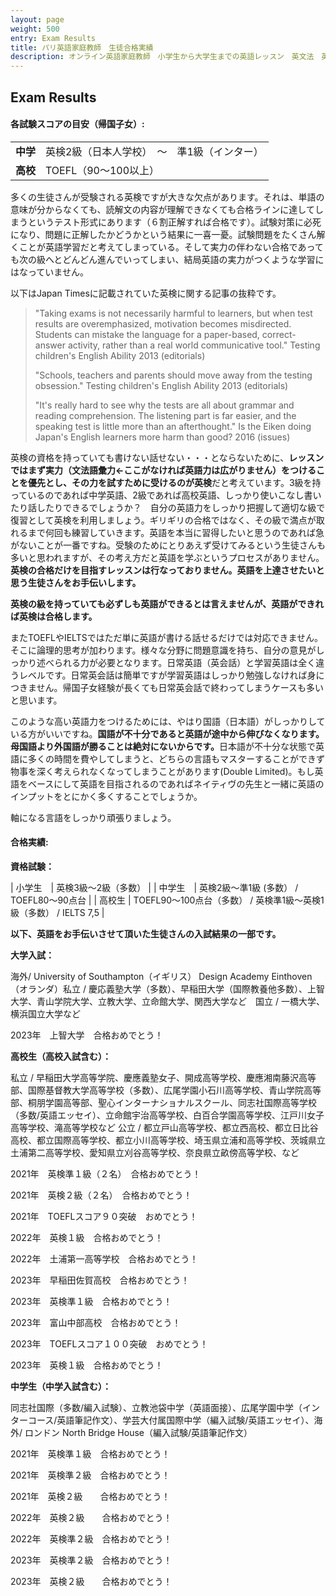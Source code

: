 ```yaml
---
layout: page
weight: 500
entry: Exam Results
title: パリ英語家庭教師　生徒合格実績
description: オンライン英語家庭教師　小学生から大学生までの英語レッスン　英文法　英語エッセイ　英検　TOEFL　IB　SAT　IELTS　TOEIC　帰国子女受験など幅広く対応。フランス・パリだけでなくヨーロッパ各国、日本の生徒さんにもレッスンを提供しています。講師は日本人女性　英検1級　仏検1級保持。
---
```


## Exam Results

<h4>各試験スコアの目安（帰国子女）:</h4>
<table>
<tr>
<td nowrap><strong>中学</strong></td>
<td>英検2級（日本人学校）　～　準1級（インター）</td>
</tr>
<tr>
<td><strong>高校</strong></td>
<td>TOEFL（90〜100以上）</td>
</tr>
</table>

多くの生徒さんが受験される英検ですが大きな欠点があります。それは、単語の意味が分からなくても、読解文の内容が理解できなくても合格ラインに達してしまうというテスト形式にあります（６割正解すれば合格です）。試験対策に必死になり、問題に正解したかどうかという結果に一喜一憂。試験問題をたくさん解くことが英語学習だと考えてしまっている。そして実力の伴わない合格であっても次の級へとどんどん進んでいってしまい、結局英語の実力がつくような学習にはなっていません。

以下はJapan Timesに記載されていた英検に関する記事の抜粋です。

> "Taking exams is not necessarily harmful to learners, but when test results are overemphasized, motivation becomes misdirected. Students can mistake the language for a paper-based, correct-answer activity, rather than a real world communicative tool." Testing children's English Ability 2013 (editorials)
> 
> "Schools, teachers and parents should move away from the testing obsession." Testing children's English Ability 2013 (editorials)
> 
> "It's really hard to see why the tests are all about grammar and reading comprehension. The listening part is far easier, and the speaking test is little more than an afterthought." Is the Eiken doing Japan's English learners more harm than good? 2016 (issues)

英検の資格を持っていても書けない話せない・・・とならないために、<strong>レッスンではまず実力（文法語彙力←ここがなければ英語力は広がりません）をつけることを優先とし、その力を試すために受けるのが英検</strong>だと考えています。3級を持っているのであれば中学英語、2級であれば高校英語、しっかり使いこなし書いたり話したりできるでしょうか？　自分の英語力をしっかり把握して適切な級で復習として英検を利用しましょう。ギリギリの合格ではなく、その級で満点が取れるまで何回も練習していきます。英語を本当に習得したいと思うのであれば急がないことが一番ですね。受験のためにとりあえず受けてみるという生徒さんも多いと思われますが、その考え方だと英語を学ぶというプロセスがありません。**英検の合格だけを目指すレッスンは行なっておりません。英語を上達させたいと思う生徒さんをお手伝いします。**

**英検の級を持っていても必ずしも英語ができるとは言えませんが、英語ができれば英検は合格します。**

またTOEFLやIELTSではただ単に英語が書ける話せるだけでは対応できません。そこに論理的思考が加わります。様々な分野に問題意識を持ち、自分の意見がしっかり述べられる力が必要となります。日常英語（英会話）と学習英語は全く違うレベルです。日常英会話は簡単ですが学習英語はしっかり勉強しなければ身につきません。帰国子女経験が長くても日常英会話で終わってしまうケースも多いと思います。

このような高い英語力をつけるためには、やはり国語（日本語）がしっかりしている方がいいですね。<strong>国語が不十分であると英語が途中から伸びなくなります。母国語より外国語が勝ることは絶対にないからです。</strong>日本語が不十分な状態で英語に多くの時間を費やしてしまうと、どちらの言語もマスターすることができず物事を深く考えられなくなってしまうことがあります(Double Limited)。もし英語をベースにして英語を目指されるのであればネイティヴの先生と一緒に英語のインプットをとにかく多くすることでしょうか。

軸になる言語をしっかり頑張りましょう。

<h4>合格実績:</h4>

<strong>資格試験：</strong>

| 小学生　| 英検3級〜2級（多数） |
| 中学生　| 英検2級〜準1級 (多数） / TOEFL80〜90点台 |
| 高校生 | TOEFL90〜100点台（多数） / 英検準1級〜英検1級（多数） / IELTS 7,5 |

**以下、英語をお手伝いさせて頂いた生徒さんの入試結果の一部です。** 

<strong>大学入試：</strong>

海外/ University of Southampton（イギリス） Design Academy Einthoven（オランダ）私立 / 慶応義塾大学（多数）、早稲田大学（国際教養他多数）、上智大学、青山学院大学、立教大学、立命館大学、関西大学など　国立 / 一橋大学、横浜国立大学など

2023年　上智大学　合格おめでとう！

<strong>高校生（高校入試含む）：</strong>

私立 / 早稲田大学高等学院、慶應義塾女子、開成高等学校、慶應湘南藤沢高等部、国際基督教大学高等学校（多数）、広尾学園小石川高等学校、青山学院高等部、桐朋学園高等部、聖心インターナショナルスクール、同志社国際高等学校（多数/英語エッセイ）、立命館宇治高等学校、白百合学園高等学校、江戸川女子高等学校、滝高等学校など   公立 / 都立戸山高等学校、都立西高校、都立日比谷高校、都立国際高等学校、都立小川高等学校、埼玉県立浦和高等学校、茨城県立土浦第二高等学校、愛知県立刈谷高等学校、奈良県立畝傍高等学校、など

2021年　英検準１級（２名）　合格おめでとう！

2021年　英検２級（２名）　合格おめでとう！

2021年　TOEFLスコア９０突破　おめでとう！

2022年　英検１級　合格おめでとう！

2022年　土浦第一高等学校　合格おめでとう！

2023年　早稲田佐賀高校　合格おめでとう！

2023年　英検準１級　合格おめでとう！

2023年　富山中部高校　合格おめでとう！

2023年　TOEFLスコア１００突破　おめでとう！

2023年　英検１級　合格おめでとう！

<strong>中学生（中学入試含む）：</strong>

同志社国際（多数/編入試験）、立教池袋中学（英語面接）、広尾学園中学（インターコース/英語筆記作文）、学芸大付属国際中学（編入試験/英語エッセイ）、海外/ ロンドン North Bridge House（編入試験/英語筆記作文） 

2021年　英検準１級　合格おめでとう！　

2021年　英検準２級　合格おめでとう！　

2021年　英検２級　　合格おめでとう！

2022年　英検２級　　合格おめでとう！

2022年　英検準２級　合格おめでとう！　

2023年　英検準２級　合格おめでとう！

2023年　英検２級　　合格おめでとう！
